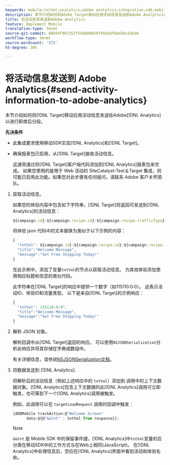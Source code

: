 ```yaml
---
keywords: mobile;tntVal;analytics;adobe analytics;integration;sdk;mobile sdk;
description: 本节介绍如何将Adobe Target移动应用活动信息发送到Adobe Analytics进行后点细分。
title: 将活动信息发送到Adobe Analytics
feature: Implement Mobile
translation-type: tm+mt
source-git-commit: 48b94f967252f5ddb009597456edf0a43bc54ba6
workflow-type: tm+mt
source-wordcount: '373'
ht-degree: 30%

---
```



# 将活动信息发送到 Adobe Analytics{#send-activity-information-to-adobe-analytics}

本节介绍如何将[!DNL Target]移动应用活动信息发送给Adobe[!DNL Analytics]以进行即席后分段。

**先决条件**

* 此集成要求使用移动SDK实现[!DNL Analytics]和[!DNL Target]。
* 确保报表包已启用，从[!DNL Target]接收活动信息。

   这通常通过将[!DNL Target]客户端代码添加到[!DNL Analytics]报表包来完成。 如果您使用的是用于 Web 活动的 SiteCatalyst-Test＆Target 集成，则可能已启用此功能。如果您对此步骤有任何疑问，请联系 Adobe 客户关怀团队。

1. 获取活动信息。

   如果您的体验内容中包含如下字符串，[!DNL Target]将返回可发送到[!DNL Analytics]的活动信息：

   ```javascript
   ${campaign.id}:${campaign.recipe.id}:${campaign.recipe.trafficType}
   ```

   将体验 json 代码中的文本替换为类似于以下示例的内容：

   ```javascript
   { 
     "tntVal": ${campaign.id}:${campaign.recipe.id}:${campaign.recipe.trafficType}", 
     "title":"Welcome Message", 
     "message":"Get Free Shipping Today!" 
   }
   ```

   在此示例中，添加了变量`tntVal`的节点以获取活动信息。 为其他体验添加使用相应标题和信息的类似代码。

   此字符串在[!DNL Target]的响应中提供一个数字（如115110:0:0）。 这表示活动ID、体验ID和流量类型。 以下是来自[!DNL Target]的示例响应：

   ```javascript
   { 
     "tntVal": 115110:0:0", 
     "title":"Welcome Message", 
     "message":"Get Free Shipping Today!" 
   }
   ```

1. 解析 JSON 对象。

   解析回调中从[!DNL Target]返回的响应。 可以使用`NSJSONSerialization`分析此响应并将其存储在字典或数组中。

   有关详细信息，请参阅[NSJSONSerialization文档](https://developer.apple.com/library/ios/documentation/Foundation/Reference/NSJSONSerialization_Class/#//apple_ref/occ/clm/NSJSONSerialization/JSONObjectWithData:options:error)。

1. 将数据发送到 [!DNL Analytics].

   将解析后的活动信息（例如上述响应中的 `tntVal`）添加到 调用中的上下文数据对象。[!DNL Analytics]包含上下文数据的此[!DNL Analytics]调用可立即触发，也可等到下一个[!DNL Analytics]调用被触发。

   例如，此调用可以在 `targetLoadRequest` 调用的回调中触发：

   ```javascript
   [ADBMobile trackAction:@"Welcome Screen"  
         data:@{@"&&tnt" : tntVal from response}];
   ```

   >[!NOTE]
   >
   >`&&tnt` 是 Mobile SDK 中的保留事件键。[!DNL Analytics]中`tntVal`变量的后分类在移动SDK中的工作方式与在Web上相同(JavaScript)。 在[!DNL Analytics]中处理信息后，您应在[!DNL Analytics]界面中看到活动和体验名称。

